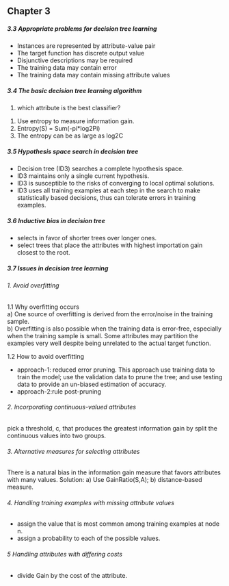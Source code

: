 
## Chapter 3
##### 3.3 Appropriate problems for decision tree learning
* Instances are represented by attribute-value pair
* The target function has discrete output value
* Disjunctive descriptions may be required
* The training data may contain error
* The training data may contain missing attribute values

##### 3.4  The basic decision tree learning algorithm
1. which attribute is the best classifier?  
1) Use entropy to measure information gain.  
2) Entropy(S) = Sum(-pi*log2Pi)
3) The entropy can be as large as log2C

##### 3.5 Hypothesis space search in decision tree
* Decision tree (ID3) searches a complete hypothesis space.
* ID3 maintains only a single current hypothesis.
* ID3 is susceptible to the risks of converging to local optimal solutions.
* ID3 uses all training examples at each step in the search to make statistically based decisions, thus can tolerate errors in training examples.

##### 3.6 Inductive bias in decision tree
* selects in favor of shorter trees over longer ones.
* select trees that place the attributes with highest importation gain closest to the root.

##### 3.7 Issues in decision tree learning
###### 1. Avoid overfitting
1.1 Why overfitting occurs     
a) One source of overfitting is derived from the error/noise in the training sample.  
b) Overfitting is also possible when the training data is error-free, especially when the training sample is small. Some attributes may partition the examples very well despite being unrelated to the actual target function.

1.2 How to avoid overfitting
* approach-1: reduced error pruning. This approach use training data to train the model; use the validation data to prune the tree; and use testing data to provide an un-biased estimation of accuracy.  
* approach-2:rule post-pruning

###### 2. Incorporating continuous-valued attributes
pick a threshold, c, that produces the greatest information gain by split the continuous values into two groups.

###### 3. Alternative measures for selecting attributes  
There is a natural bias in the information gain measure that favors attributes with many values.
Solution: a) Use GainRatio(S,A); b) distance-based measure.

###### 4. Handling training examples with missing attribute values  
* assign the value that is most common among training examples at node n.  
* assign a probability to each of the possible values.

###### 5 Handling attributes with differing costs
* divide Gain by the cost of the attribute.
